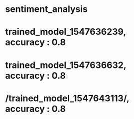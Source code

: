 # sentiment_analysis

# trained_model_1547636239, accuracy : 0.8
# trained_model_1547636632, accuracy : 0.8
# /trained_model_1547643113/, accuracy : 0.8
